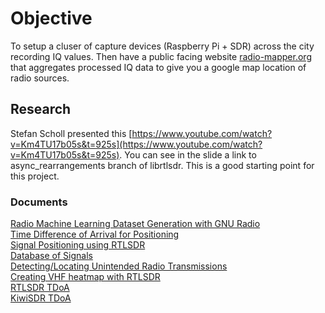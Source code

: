 # Objective
To setup a cluser of capture devices (Raspberry Pi + SDR) across the city recording IQ values. Then have a public facing website [radio-mapper.org](https://radio-mapper.org) that aggregates processed IQ data to give you a google map location of radio sources.


## Research
Stefan Scholl presented this [https://www.youtube.com/watch?v=Km4TU17b05s&t=925s](https://www.youtube.com/watch?v=Km4TU17b05s&t=925s). You can see in the slide a link to async_rearrangements branch of librtlsdr. This is a good starting point for this project.


### Documents
[Radio Machine Learning Dataset Generation with GNU Radio](https://pubs.gnuradio.org/index.php/grcon/article/view/11/10)  
[Time Difference of Arrival for Positioning](https://www.rtl-sdr.com/tag/time-difference-of-arrival/)  
[Signal Positioning using RTLSDR](https://repository.nwu.ac.za/bitstream/handle/10394/25449/Kr%C3%BCger_SW_2017.pdf?sequence=1&isAllowed=y)  
[Database of Signals](https://www.sigidwiki.com/wiki/Signal_Identification_Guide)  
[Detecting/Locating Unintended Radio Transmissions](http://scholarsmine.mst.edu/cgi/viewcontent.cgi?article=3154&context=doctoral_dissertations)  
[Creating VHF heatmap with RTLSDR](https://www.rtl-sdr.com/triangulation-vhf-signal-rtlsdr-scanner/)  
[RTLSDR TDoA](http://www.panoradio-sdr.de/tdoa-transmitter-localization-with-rtl-sdrs/)  
[KiwiSDR TDoA](https://www.rtl-sdr.com/kiwisdr-tdoa-direction-finding-now-freely-available-for-public-use/)  

